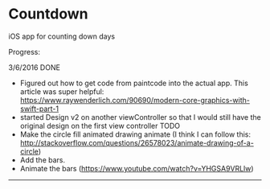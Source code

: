 # Countdown
iOS app for counting down days

Progress:

3/6/2016
DONE
- Figured out how to get code from paintcode into the actual app. This article was super helpful: https://www.raywenderlich.com/90690/modern-core-graphics-with-swift-part-1
- started Design v2 on another viewController so that I would still have the original design on the first view controller
TODO
- Make the circle fill animated drawing animate (I think I can follow this: http://stackoverflow.com/questions/26578023/animate-drawing-of-a-circle)
- Add the bars. 
- Animate the bars (https://www.youtube.com/watch?v=YHGSA9VRLlw)
------------